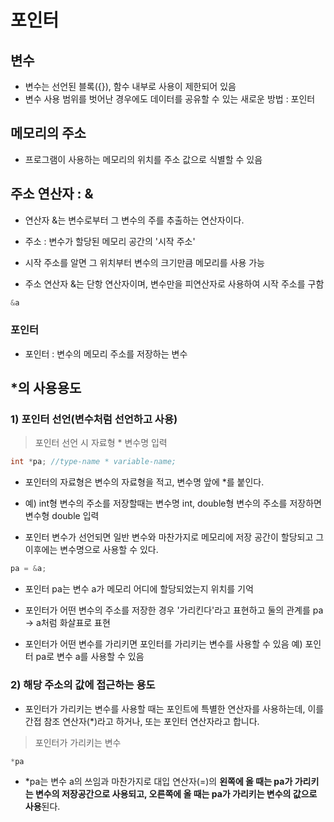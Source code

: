 # 포인터

## 변수

- 변수는 선언된 블록({}), 함수 내부로 사용이 제한되어 있음
- 변수 사용 범위를 벗어난 경우에도 데이터를 공유할 수 있는 새로운 방법 : 포인터

## 메모리의 주소

- 프로그램이 사용하는 메모리의 위치를 주소 값으로 식별할 수 있음

## 주소 연산자 : &

- 연산자 &는 변수로부터 그 변수의 주를 추출하는 연산자이다.

- 주소 : 변수가 할당된 메모리 공간의 '시작 주소'

- 시작 주소를 알면 그 위치부터 변수의 크기만큼 메모리를 사용 가능

- 주소 연산자 &는 단항 연산자이며, 변수만을 피연산자로 사용하여 시작 주소를 구함

```c
&a
```

### 포인터

- 포인터 : 변수의 메모리 주소를 저장하는 변수

## \*의 사용용도

### 1) 포인터 선언(변수처럼 선언하고 사용)

> 포인터 선언 시 자료형 \* 변수명 입력

```c
int *pa; //type-name * variable-name;
```

- 포인터의 자료형은 변수의 자료형을 적고, 변수명 앞에 \*를 붙인다.

- 예) int형 변수의 주소를 저장할때는 변수명 int, double형 변수의 주소를 저장하면 변수형 double 입력

- 포인터 변수가 선언되면 일반 변수와 마찬가지로 메모리에 저장 공간이 할당되고 그 이후에는 변수명으로 사용할 수 있다.

```c
pa = &a;
```

- 포인터 pa는 변수 a가 메모리 어디에 할당되었는지 위치를 기억

- 포인터가 어떤 변수의 주소를 저장한 경우 '가리킨다'라고 표현하고 둘의 관계를 pa -> a처럼 화살표로 표현

- 포인터가 어떤 변수를 가리키면 포인터를 가리키는 변수를 사용할 수 있음 예) 포인터 pa로 변수 a를 사용할 수 있음

### 2) 해당 주소의 값에 접근하는 용도

- 포인터가 가리키는 변수를 사용할 때는 포인트에 특별한 연산자를 사용하는데, 이를 간접 참조 연산자(\*)라고 하거나, 또는 포인터 연산자라고 합니다.

> 포인터가 가리키는 변수

```c
*pa
```

- \*pa는 변수 a의 쓰임과 마찬가지로 대입 연산자(=)의 **왼쪽에 올 때는 pa가 가리키는 변수의 저장공간으로 사용되고, 오른쪽에 올 때는 pa가 가리키는 변수의 값으로 사용**된다.
